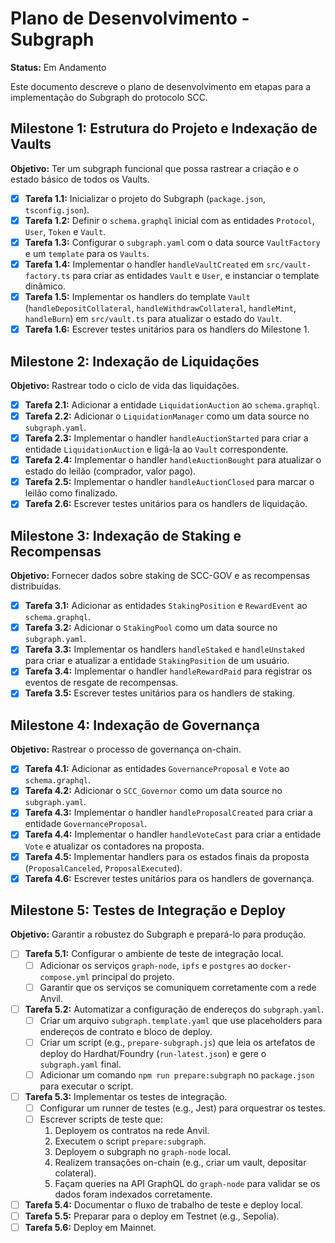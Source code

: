 # Plano de Desenvolvimento - Subgraph

**Status:** Em Andamento

Este documento descreve o plano de desenvolvimento em etapas para a implementação do Subgraph do protocolo SCC.

## Milestone 1: Estrutura do Projeto e Indexação de Vaults

**Objetivo:** Ter um subgraph funcional que possa rastrear a criação e o estado básico de todos os Vaults.

-   [x] **Tarefa 1.1:** Inicializar o projeto do Subgraph (`package.json`, `tsconfig.json`).
-   [x] **Tarefa 1.2:** Definir o `schema.graphql` inicial com as entidades `Protocol`, `User`, `Token` e `Vault`.
-   [x] **Tarefa 1.3:** Configurar o `subgraph.yaml` com o data source `VaultFactory` e um `template` para os `Vaults`.
-   [x] **Tarefa 1.4:** Implementar o handler `handleVaultCreated` em `src/vault-factory.ts` para criar as entidades `Vault` e `User`, e instanciar o template dinâmico.
-   [x] **Tarefa 1.5:** Implementar os handlers do template `Vault` (`handleDepositCollateral`, `handleWithdrawCollateral`, `handleMint`, `handleBurn`) em `src/vault.ts` para atualizar o estado do `Vault`.
-   [x] **Tarefa 1.6:** Escrever testes unitários para os handlers do Milestone 1.

## Milestone 2: Indexação de Liquidações

**Objetivo:** Rastrear todo o ciclo de vida das liquidações.

-   [x] **Tarefa 2.1:** Adicionar a entidade `LiquidationAuction` ao `schema.graphql`.
-   [x] **Tarefa 2.2:** Adicionar o `LiquidationManager` como um data source no `subgraph.yaml`.
-   [x] **Tarefa 2.3:** Implementar o handler `handleAuctionStarted` para criar a entidade `LiquidationAuction` e ligá-la ao `Vault` correspondente.
-   [x] **Tarefa 2.4:** Implementar o handler `handleAuctionBought` para atualizar o estado do leilão (comprador, valor pago).
-   [x] **Tarefa 2.5:** Implementar o handler `handleAuctionClosed` para marcar o leilão como finalizado.
-   [x] **Tarefa 2.6:** Escrever testes unitários para os handlers de liquidação.

## Milestone 3: Indexação de Staking e Recompensas

**Objetivo:** Fornecer dados sobre staking de SCC-GOV e as recompensas distribuídas.

-   [x] **Tarefa 3.1:** Adicionar as entidades `StakingPosition` e `RewardEvent` ao `schema.graphql`.
-   [x] **Tarefa 3.2:** Adicionar o `StakingPool` como um data source no `subgraph.yaml`.
-   [x] **Tarefa 3.3:** Implementar os handlers `handleStaked` e `handleUnstaked` para criar e atualizar a entidade `StakingPosition` de um usuário.
-   [x] **Tarefa 3.4:** Implementar o handler `handleRewardPaid` para registrar os eventos de resgate de recompensas.
- [x] **Tarefa 3.5:** Escrever testes unitários para os handlers de staking.

## Milestone 4: Indexação de Governança

**Objetivo:** Rastrear o processo de governança on-chain.

- [x] **Tarefa 4.1:** Adicionar as entidades `GovernanceProposal` e `Vote` ao `schema.graphql`.
- [x] **Tarefa 4.2:** Adicionar o `SCC_Governor` como um data source no `subgraph.yaml`.
- [x] **Tarefa 4.3:** Implementar o handler `handleProposalCreated` para criar a entidade `GovernanceProposal`.
- [x] **Tarefa 4.4:** Implementar o handler `handleVoteCast` para criar a entidade `Vote` e atualizar os contadores na proposta.
- [x] **Tarefa 4.5:** Implementar handlers para os estados finais da proposta (`ProposalCanceled`, `ProposalExecuted`).
- [x] **Tarefa 4.6:** Escrever testes unitários para os handlers de governança.

## Milestone 5: Testes de Integração e Deploy

**Objetivo:** Garantir a robustez do Subgraph e prepará-lo para produção.

-   [ ] **Tarefa 5.1:** Configurar o ambiente de teste de integração local.
    -   [ ] Adicionar os serviços `graph-node`, `ipfs` e `postgres` ao `docker-compose.yml` principal do projeto.
    -   [ ] Garantir que os serviços se comuniquem corretamente com a rede Anvil.
-   [ ] **Tarefa 5.2:** Automatizar a configuração de endereços do `subgraph.yaml`.
    -   [ ] Criar um arquivo `subgraph.template.yaml` que use placeholders para endereços de contrato e bloco de deploy.
    -   [ ] Criar um script (e.g., `prepare-subgraph.js`) que leia os artefatos de deploy do Hardhat/Foundry (`run-latest.json`) e gere o `subgraph.yaml` final.
    -   [ ] Adicionar um comando `npm run prepare:subgraph` no `package.json` para executar o script.
-   [ ] **Tarefa 5.3:** Implementar os testes de integração.
    -   [ ] Configurar um runner de testes (e.g., Jest) para orquestrar os testes.
    -   [ ] Escrever scripts de teste que:
        1.  Deployem os contratos na rede Anvil.
        2.  Executem o script `prepare:subgraph`.
        3.  Deployem o subgraph no `graph-node` local.
        4.  Realizem transações on-chain (e.g., criar um vault, depositar colateral).
        5.  Façam queries na API GraphQL do `graph-node` para validar se os dados foram indexados corretamente.
-   [ ] **Tarefa 5.4:** Documentar o fluxo de trabalho de teste e deploy local.
-   [ ] **Tarefa 5.5:** Preparar para o deploy em Testnet (e.g., Sepolia).
-   [ ] **Tarefa 5.6:** Deploy em Mainnet.
